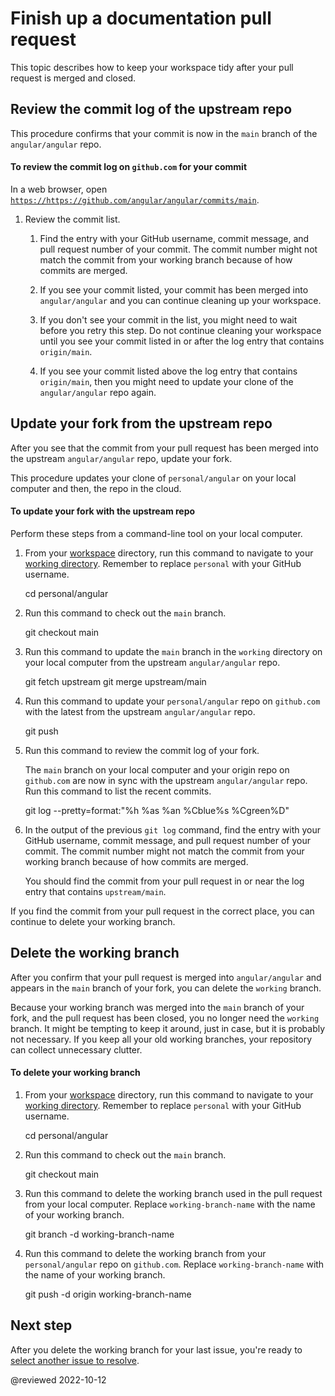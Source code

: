 # Finish up a documentation pull request

<!-- markdownLint-disable MD001 -->

This topic describes how to keep your workspace tidy after your pull request is merged and closed.

## Review the commit log of the upstream repo

This procedure confirms that your commit is now in the `main` branch of the `angular/angular` repo.

#### To review the commit log on <code>github.com</code> for your commit

In a web browser, open [`https://https://github.com/angular/angular/commits/main`](https://github.com/angular/angular/commits/main).

1.  Review the commit list.
    1.  Find the entry with your GitHub username, commit message, and pull request number of your commit.
        The commit number might not match the commit from your working branch because of how commits are merged.

    1.  If you see your commit listed, your commit has been merged into `angular/angular` and you can continue cleaning up your workspace.

    1.  If you don't see your commit in the list, you might need to wait before you retry this step.
        Do not continue cleaning your workspace until you see your commit listed in or after the log entry that contains `origin/main`.

    1.  If you see your commit listed above the log entry that contains `origin/main`, then you might need to update your clone of the `angular/angular` repo again.

## Update your fork from the upstream repo

After you see that the commit from your pull request has been merged into the upstream `angular/angular` repo, update your fork.

This procedure updates your clone of `personal/angular` on your local computer and then, the repo in the cloud.

#### To update your fork with the upstream repo

Perform these steps from a command-line tool on your local computer.

1.  From your [workspace](guide/doc-prepare-to-edit#create-a-git-workspace-on-your-local-computer) directory, run this command to navigate to your [working directory](guide/doc-prepare-to-edit#doc-working-directory).
    Remember to replace `personal` with your GitHub username.

    <code-example format="shell" language="shell">

    cd personal/angular

    </code-example>

1.  Run this command to check out the `main` branch.

    <code-example format="shell" language="shell">

    git checkout main

    </code-example>

1. Run this command to update the `main` branch in the `working` directory on your local computer from the upstream `angular/angular` repo.

    <code-example format="shell" language="shell">

    git fetch upstream
    git merge upstream/main

    </code-example>

1.  Run this command to update your `personal/angular` repo on `github.com` with the latest from the upstream `angular/angular` repo.

    <code-example format="shell" language="shell">

    git push

    </code-example>

1. Run this command to review the commit log of your fork.

    The `main` branch on your local computer and your origin repo on `github.com` are now in sync with the upstream `angular/angular` repo.
    Run this command to list the recent commits.

    <code-example format="shell" language="shell">

    git log --pretty=format:"%h %as %an %Cblue%s %Cgreen%D"

    </code-example>

1.  In the output of the previous `git log` command, find the entry with your GitHub username, commit message, and pull request number of your commit.
    The commit number might not match the commit from your working branch because of how commits are merged.

    You should find the commit from your pull request in or near the log entry that contains `upstream/main`.

If you find the commit from your pull request in the correct place, you can continue to delete your working branch.

## Delete the working branch

After you confirm that your pull request is merged into `angular/angular` and appears in the `main` branch of your fork, you can delete the `working` branch.

Because your working branch was merged into the `main` branch of your fork, and the pull request has been closed, you no longer need the `working` branch.
It might be tempting to keep it around, just in case, but it is probably not necessary.
If you keep all your old working branches, your repository can collect unnecessary clutter.

#### To delete your working branch

1.  From your [workspace](guide/doc-prepare-to-edit#create-a-git-workspace-on-your-local-computer) directory, run this command to navigate to your [working directory](guide/doc-prepare-to-edit#doc-working-directory).
    Remember to replace `personal` with your GitHub username.

    <code-example format="shell" language="shell">

    cd personal/angular

    </code-example>

1.  Run this command to check out the `main` branch.

    <code-example format="shell" language="shell">

    git checkout main

    </code-example>

1.  Run this command to delete the working branch used in the pull request from your local computer.
    Replace `working-branch-name` with the name of your working branch.

    <code-example format="shell" language="shell">

    git branch -d working-branch-name

    </code-example>

1.  Run this command to delete the working branch from your `personal/angular` repo on `github.com`.
    Replace `working-branch-name` with the name of your working branch.

    <code-example format="shell" language="shell">

     git push -d origin working-branch-name

    </code-example>

## Next step

After you delete the working branch for your last issue, you're ready to [select another issue to resolve](guide/doc-select-issue).

<!-- links -->

<!-- external links -->

<!-- end links -->

@reviewed 2022-10-12
